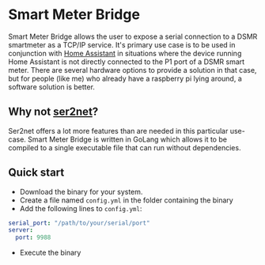 # Smart Meter Bridge

Smart Meter Bridge allows the user to expose a serial connection to a DSMR smartmeter as a TCP/IP service. It's primary 
use case is to be used in conjunction with [Home Assistant](https://www.home-assistant.io/) in situations where the 
device running Home Assistant is not directly connected to the P1 port of a DSMR smart meter. There are several hardware
options to provide a solution in that case, but for people (like me) who already have a raspberry pi lying around, a 
software solution is better.

## Why not [ser2net](https://ser2net.sourceforge.net/)?
Ser2net offers a lot more features than are needed in this particular use-case. Smart Meter Bridge is written in GoLang 
which allows it to be compiled to a single executable file that can run without dependencies.

## Quick start
- Download the binary for your system.
- Create a file named `config.yml` in the folder containing the binary
- Add the following lines to `config.yml`:
```yaml
serial_port: "/path/to/your/serial/port"
server:
  port: 9988
```
- Execute the binary
